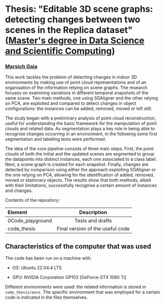 # Thesis: "Editable 3D scene graphs: detecting changes between two scenes in the Replica dataset" ([Master's degree in Data Science and Scientific Computing](https://dssc.units.it/))

### [Marsich Gaia](https://github.com/gmarsich)

This work tackles the problem of detecting changes in indoor 3D environments by making use of point cloud
 representations and of an organisation of the information relying on scene graphs. The research focuses on
 examining variations in different temporal snapshots of the same scene. Two main methods, one using
 SGAligner and the other relying on PCA, are exploited and compared to detect changes in object
 configurations: the instances can be added, removed, moved or left still.
 
 The study began with a preliminary analysis of point cloud reconstruction, useful for understanding the
 basic framework for the manipulation of point clouds and related data. As segmentation plays a key role in
 being able to recognise changes occurring in an environment, in the following some first segmentation and
 labelling tests were performed.
 
 The idea of the core pipeline consists of three main steps. First,
 the point clouds of both the initial and the updated scenes are segmented to group the datapoints into distinct
 instances, each one associated to a class label. Next, a scene graph is created for each snapshot. Finally,
 changes are detected by comparison using either the approach exploiting SGAligner or the one relying
 on PCA, allowing for the identification of added, removed, moved or stationary objects. The results
 show that both methods, albeit with their limitations, successfully recognise a certain amount of instances
 and changes.



Contents of the repository:

| Element      | Description |
| :---        |    :----:   |
| 0Code_playground      | Tests and drafts       |
| code_thesis   | Final version of the useful code |

## Characteristics of the computer that was used
The code has been run on a machine with:

- OS: Ubuntu 22.04.4 LTS

- GPU: NVIDIA Corporation GP102 [GeForce GTX 1080 Ti]

Different environments were used: the related information is stored in `code_thesis/envs`. The specific environment that was employed for a certain code is indicated in the files themselves.
